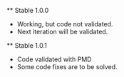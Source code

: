 ** Stable 1.0.0
- Working, but code not validated.
- Next iteration will be validated.

** Stable 1.0.1
- Code validated with PMD
- Some code fixes are to be solved.
